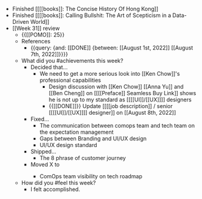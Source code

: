 - Finished [[[[books]]: The Concise History Of Hong Kong]]
- Finished [[[[books]]: Calling Bullshit: The Art of Scepticism in a Data-Driven World]]
- [[Week 31]] review
    - {{[[POMO]]: 25}}
    - References
        - {{query: {and: [[DONE]] {between: [[August 1st, 2022]] [[August 7th, 2022]]}}}}
    - What did you #achievements this week?
        - Decided that...
            - We need to get a more serious look into [[Ken Chow]]'s professional capabilities
                - Design discussion with [[Ken Chow]] [[Anna Yu]] and [[Ben Cheng]] on [[[[Preface]] Seamless Buy Link]] shows he is not up to my standard as [[[[UI]]/[[UX]]]] designers
                - {{[[DONE]]}} Update [[[[job description]] / senior [[[[UI]]/[[UX]]]] designer]] on  [[August 8th, 2022]]
        - Fixed...
            - The communication between comops team and tech team on the expectation management
            - Gaps between Branding and UI/UX design
            - UI/UX design standard
        - Shipped...
            - The 8 phrase of customer journey
        - Moved X to <next step>
            - ComOps team visibility on tech roadmap
    - How did you #feel this week?
        - I felt accomplished.
